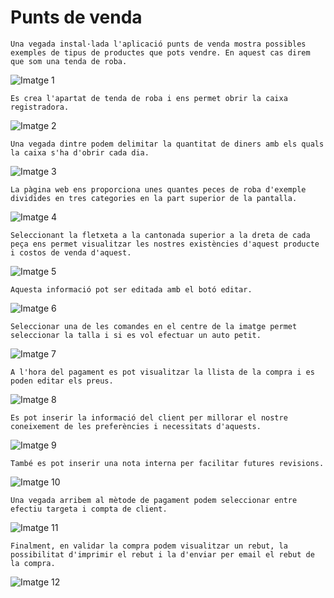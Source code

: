 # Punts de venda
    Una vegada instal·lada l'aplicació punts de venda mostra possibles exemples de tipus de productes que pots vendre. En aquest cas direm que som una tenda de roba. 

![Imatge 1](Images/Punts_De_Venda/Img1.PNG)

    Es crea l'apartat de tenda de roba i ens permet obrir la caixa registradora.

![Imatge 2](Images/Punts_De_Venda/Img2.PNG)

    Una vegada dintre podem delimitar la quantitat de diners amb els quals la caixa s'ha d'obrir cada dia.

![Imatge 3](Images/Punts_De_Venda/Img3.PNG)

    La pàgina web ens proporciona unes quantes peces de roba d'exemple dividides en tres categories en la part superior de la pantalla.

![Imatge 4](Images/Punts_De_Venda/Img4.PNG)

    Seleccionant la fletxeta a la cantonada superior a la dreta de cada peça ens permet visualitzar les nostres existències d'aquest producte i costos de venda d'aquest.

![Imatge 5](Images/Punts_De_Venda/Img5.PNG)

    Aquesta informació pot ser editada amb el botó editar.

![Imatge 6](Images/Punts_De_Venda/Img6.PNG)

    Seleccionar una de les comandes en el centre de la imatge permet seleccionar la talla i si es vol efectuar un auto petit.

![Imatge 7](Images/Punts_De_Venda/Img7.PNG)

    A l'hora del pagament es pot visualitzar la llista de la compra i es poden editar els preus.

![Imatge 8](Images/Punts_De_Venda/Img8.PNG)

    Es pot inserir la informació del client per millorar el nostre coneixement de les preferències i necessitats d'aquests.

![Imatge 9](Images/Punts_De_Venda/Img9.PNG)
 
    També es pot inserir una nota interna per facilitar futures revisions.

![Imatge 10](Images/Punts_De_Venda/Img10.PNG)

    Una vegada arribem al mètode de pagament podem seleccionar entre efectiu targeta i compta de client.

![Imatge 11](Images/Punts_De_Venda/Img11.PNG)

    Finalment, en validar la compra podem visualitzar un rebut, la possibilitat d'imprimir el rebut i la d'enviar per email el rebut de la compra.

![Imatge 12](Images/Punts_De_Venda/Img12.PNG)